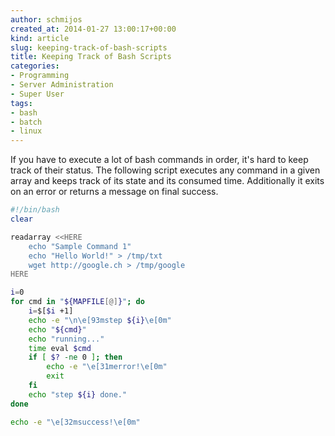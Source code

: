 ```yaml
---
author: schmijos
created_at: 2014-01-27 13:00:17+00:00
kind: article
slug: keeping-track-of-bash-scripts
title: Keeping Track of Bash Scripts
categories:
- Programming
- Server Administration
- Super User
tags:
- bash
- batch
- linux
---
```


If you have to execute a lot of bash commands in order, it's hard to keep track of their status. The following script executes any command in a given array and keeps track of its state and its consumed time. Additionally it exits on an error or returns a message on final success.

```bash
#!/bin/bash
clear

readarray <<HERE
	echo "Sample Command 1"
	echo "Hello World!" > /tmp/txt
	wget http://google.ch > /tmp/google
HERE

i=0
for cmd in "${MAPFILE[@]}"; do
	i=$[$i +1]
	echo -e "\n\e[93mstep ${i}\e[0m"
	echo "${cmd}"
	echo "running..."
	time eval $cmd
	if [ $? -ne 0 ]; then
		echo -e "\e[31merror!\e[0m"
		exit
	fi
	echo "step ${i} done."
done

echo -e "\e[32msuccess!\e[0m"
```
